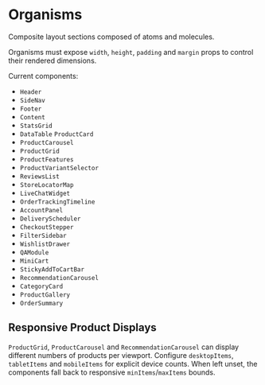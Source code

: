 # Organisms

Composite layout sections composed of atoms and molecules.

Organisms must expose `width`, `height`, `padding` and `margin`
props to control their rendered dimensions.

Current components:

- `Header`
- `SideNav`
- `Footer`
- `Content`
- `StatsGrid`
- `DataTable`
  `ProductCard`
- `ProductCarousel`
- `ProductGrid`
- `ProductFeatures`
- `ProductVariantSelector`
- `ReviewsList`
- `StoreLocatorMap`
- `LiveChatWidget`
- `OrderTrackingTimeline`
- `AccountPanel`
- `DeliveryScheduler`
- `CheckoutStepper`
- `FilterSidebar`
- `WishlistDrawer`
- `QAModule`
- `MiniCart`
- `StickyAddToCartBar`
- `RecommendationCarousel`
- `CategoryCard`
- `ProductGallery`
- `OrderSummary`

## Responsive Product Displays

`ProductGrid`, `ProductCarousel` and `RecommendationCarousel` can display
different numbers of products per viewport. Configure `desktopItems`,
`tabletItems` and `mobileItems` for explicit device counts. When left unset,
the components fall back to responsive `minItems`/`maxItems` bounds.
